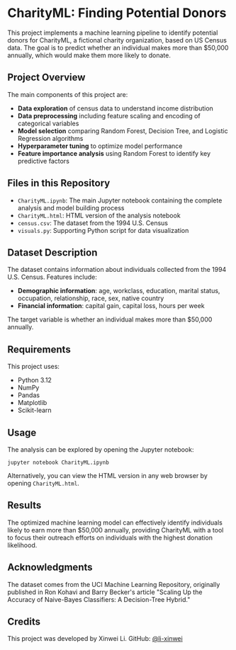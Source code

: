 # CharityML: Finding Potential Donors

This project implements a machine learning pipeline to identify potential donors for CharityML, a fictional charity organization, based on US Census data. The goal is to predict whether an individual makes more than $50,000 annually, which would make them more likely to donate.

## Project Overview

The main components of this project are:

- **Data exploration** of census data to understand income distribution
- **Data preprocessing** including feature scaling and encoding of categorical variables
- **Model selection** comparing Random Forest, Decision Tree, and Logistic Regression algorithms
- **Hyperparameter tuning** to optimize model performance
- **Feature importance analysis** using Random Forest to identify key predictive factors

## Files in this Repository

- `CharityML.ipynb`: The main Jupyter notebook containing the complete analysis and model building process
- `CharityML.html`: HTML version of the analysis notebook
- `census.csv`: The dataset from the 1994 U.S. Census
- `visuals.py`: Supporting Python script for data visualization

## Dataset Description

The dataset contains information about individuals collected from the 1994 U.S. Census. Features include:

- **Demographic information**: age, workclass, education, marital status, occupation, relationship, race, sex, native country
- **Financial information**: capital gain, capital loss, hours per week

The target variable is whether an individual makes more than $50,000 annually.

## Requirements

This project uses:
- Python 3.12
- NumPy
- Pandas
- Matplotlib
- Scikit-learn

## Usage

The analysis can be explored by opening the Jupyter notebook:

```
jupyter notebook CharityML.ipynb
```

Alternatively, you can view the HTML version in any web browser by opening `CharityML.html`.

## Results

The optimized machine learning model can effectively identify individuals likely to earn more than $50,000 annually, providing CharityML with a tool to focus their outreach efforts on individuals with the highest donation likelihood.

## Acknowledgments

The dataset comes from the UCI Machine Learning Repository, originally published in Ron Kohavi and Barry Becker's article "Scaling Up the Accuracy of Naive-Bayes Classifiers: A Decision-Tree Hybrid." 

## Credits

This project was developed by Xinwei Li. GitHub: [@li-xinwei](https://github.com/li-xinwei) 